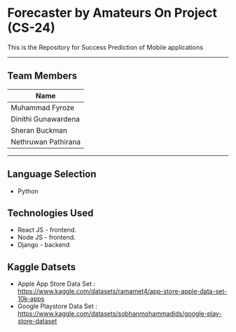 # Forecaster by Amateurs On Project (CS-24)

This is the Repository for  Success Prediction of  Mobile applications

***
## Team Members 

|Name|
|----|
|Muhammad Fyroze|
|Dinithi Gunawardena|
|Sheran Buckman|
|Nethruwan Pathirana|
***

## Language Selection

* Python 

## Technologies Used

* React JS - frontend. 
* Node JS - frontend. 
* Django - backend 

## Kaggle Datsets 

* Apple App Store Data Set :
https://www.kaggle.com/datasets/ramamet4/app-store-apple-data-set-10k-apps
* Google Playstore Data Set : 
https://www.kaggle.com/datasets/sobhanmohammadids/google-play-store-dataset
